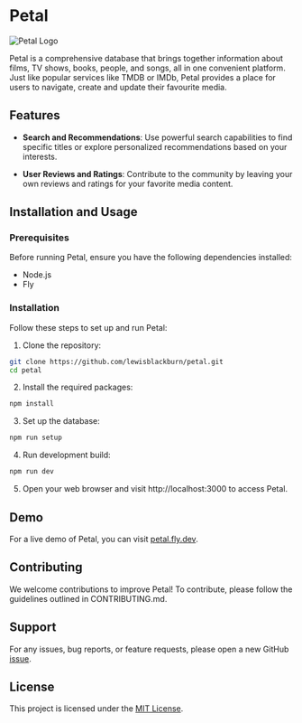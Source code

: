 # Petal

![Petal Logo](/path/to/logo.png)

Petal is a comprehensive database that brings together information about films,
TV shows, books, people, and songs, all in one convenient platform. Just like
popular services like TMDB or IMDb, Petal provides a place for users to
navigate, create and update their favourite media.

## Features

- **Search and Recommendations**: Use powerful search capabilities to find
  specific titles or explore personalized recommendations based on your
  interests.

- **User Reviews and Ratings**: Contribute to the community by leaving your own
  reviews and ratings for your favorite media content.

## Installation and Usage

### Prerequisites

Before running Petal, ensure you have the following dependencies installed:

- Node.js
- Fly

### Installation

Follow these steps to set up and run Petal:

1. Clone the repository:

```bash
git clone https://github.com/lewisblackburn/petal.git
cd petal
```

2. Install the required packages:

```bash
npm install
```

3. Set up the database:

```bash
npm run setup
```

4. Run development build:
```bash
npm run dev
```

5. Open your web browser and visit http://localhost:3000 to access Petal.

## Demo

For a live demo of Petal, you can visit [petal.fly.dev](https://petal.fly.dev).

## Contributing

We welcome contributions to improve Petal! To contribute, please follow the
guidelines outlined in CONTRIBUTING.md.

## Support

For any issues, bug reports, or feature requests, please open a new GitHub
[issue](https://github.com/lewisblackburn/petal/issues).

## License

This project is licensed under the [MIT License](LICENSE).
